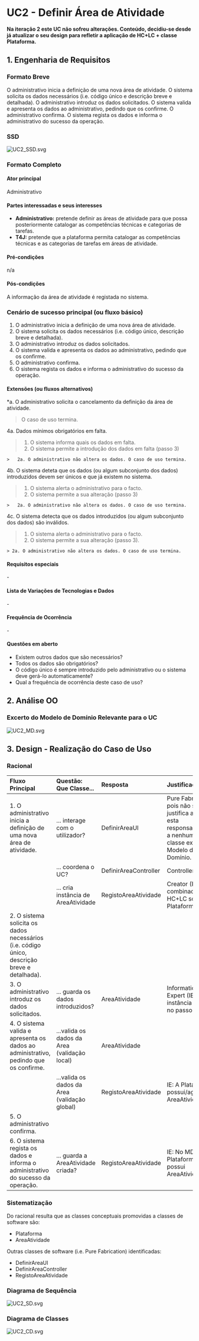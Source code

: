 # UC2 - Definir Área de Atividade

**Na iteração 2 este UC não sofreu alterações. Conteúdo, decidiu-se desde já atualizar o seu design para refletir a aplicação de HC+LC + classe Plataforma.** 

## 1. Engenharia de Requisitos

### Formato Breve

O administrativo inicia a definição de uma nova área de atividade. O sistema solicita os dados necessários (i.e. código único e descrição breve e detalhada). O administrativo introduz os dados solicitados. O sistema valida e apresenta os dados ao administrativo, pedindo que os confirme. O administrativo confirma. O sistema regista os dados e informa o administrativo do sucesso da operação.

### SSD
![UC2_SSD.svg](UC2_SSD.svg)


### Formato Completo

#### Ator principal

Administrativo

#### Partes interessadas e seus interesses
* **Administrativo:** pretende definir as áreas de atividade para que possa posteriormente catalogar as competências técnicas e categorias de tarefas.
* **T4J:** pretende que a plataforma permita catalogar as competências técnicas e as categorias de tarefas em áreas de atividade.


#### Pré-condições
n/a

#### Pós-condições
A informação da área de atividade é registada no sistema.

### Cenário de sucesso principal (ou fluxo básico)

1. O administrativo inicia a definição de uma nova área de atividade. 
2. O sistema solicita os dados necessários (i.e. código único, descrição breve e detalhada). 
3. O administrativo introduz os dados solicitados. 
4. O sistema valida e apresenta os dados ao administrativo, pedindo que os confirme. 
5. O administrativo confirma. 
6. O sistema regista os dados e informa o administrativo do sucesso da operação.


#### Extensões (ou fluxos alternativos)

*a. O administrativo solicita o cancelamento da definição da  área de atividade.

> O caso de uso termina.

4a. Dados mínimos obrigatórios em falta.
>	1. O sistema informa quais os dados em falta.
>	2. O sistema permite a introdução dos dados em falta (passo 3)
>
	>	2a. O administrativo não altera os dados. O caso de uso termina.

4b. O sistema deteta que os dados (ou algum subconjunto dos dados) introduzidos devem ser únicos e que já existem no sistema.
>	1. O sistema alerta o administrativo para o facto.
>	2. O sistema permite a sua alteração (passo 3)
>
	>	2a. O administrativo não altera os dados. O caso de uso termina.

4c. O sistema detecta que os dados introduzidos (ou algum subconjunto dos dados) são inválidos.
> 1. O sistema alerta o administrativo para o facto. 
> 2. O sistema permite a sua alteração (passo 3).
> 
	> 2a. O administrativo não altera os dados. O caso de uso termina. 

#### Requisitos especiais
\-

#### Lista de Variações de Tecnologias e Dados
\-

#### Frequência de Ocorrência
\-

#### Questões em aberto

* Existem outros dados que são necessários?
* Todos os dados são obrigatórios?
* O código único é sempre introduzido pelo administrativo ou o sistema deve gerá-lo automaticamente?
* Qual a frequência de ocorrência deste caso de uso?


## 2. Análise OO

### Excerto do Modelo de Domínio Relevante para o UC

![UC2_MD.svg](UC2_MD.svg)


## 3. Design - Realização do Caso de Uso

### Racional

| Fluxo Principal | Questão: Que Classe... | Resposta  | Justificação  |
|:--------------  |:---------------------- |:----------|:---------------------------- |
| 1. O administrativo inicia a definição de uma nova área de atividade.   		 |	... interage com o utilizador? | DefinirAreaUI    |  Pure Fabrication, pois não se justifica atribuir esta responsabilidade a nenhuma classe existe no Modelo de Domínio. |
|  		 |	... coordena o UC?	| DefinirAreaController | Controller    |
|  		 |	... cria instância de AreaAtividade| RegistoAreaAtividade   | Creator (Regra1) combinado com HC+LC sobre Plataforma.   |
| 2. O sistema solicita os dados necessários (i.e. código único, descrição breve e detalhada).  		 |							 |             |                              |
| 3. O administrativo introduz os dados solicitados.  		 |	... guarda os dados introduzidos?  |   AreaAtividade | Information Expert (IE) - instância criada no passo 1     |
| 4. O sistema valida e apresenta os dados ao administrativo, pedindo que os confirme.   		 |	...valida os dados da Area (validação local) | AreaAtividade |                              |IE. Possui os seu próprios dados.|  	
|	 |	...valida os dados da Area (validação global) | RegistoAreaAtividade  | IE: A Plataforma possui/agrega AreaAtividade  |
| 5. O administrativo confirma.   		 |							 |             |                              |
| 6. O sistema regista os dados e informa o administrativo do sucesso da operação.  		 |	... guarda a AreaAtividade criada? | RegistoAreaAtividade  | IE: No MD a Plataforma possui AreaAtividade|  
             

### Sistematização ##

 Do racional resulta que as classes conceptuais promovidas a classes de software são:

 * Plataforma
 * AreaAtividade


Outras classes de software (i.e. Pure Fabrication) identificadas:  

 * DefinirAreaUI  
 * DefinirAreaController
 * RegistoAreaAtividade


###	Diagrama de Sequência

![UC2_SD.svg](UC2_SD.svg)


###	Diagrama de Classes

![UC2_CD.svg](UC2_CD.svg)




